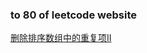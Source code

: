 ### to 80 of leetcode website

[删除排序数组中的重复项II](https://leetcode-cn.com/problems/remove-duplicates-from-sorted-array-ii/)